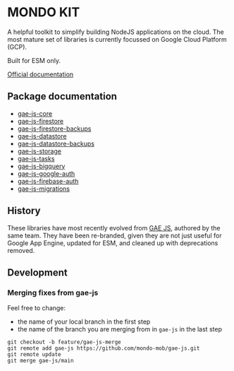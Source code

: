 # MONDO KIT

A helpful toolkit to simplify building NodeJS applications on the cloud. The most mature set of libraries is currently focussed on Google Cloud Platform (GCP).

Built for ESM only.

[Official documentation](https://mondo-mob.github.io/gae-js-docs)

## Package documentation

- [gae-js-core](https://mondo-mob.github.io/gae-js-docs/packages/gae-js-core.html)
- [gae-js-firestore](https://mondo-mob.github.io/gae-js-docs/packages/gae-js-firestore.html)
- [gae-js-firestore-backups](https://mondo-mob.github.io/gae-js-docs/packages/gae-js-firestore-backups.html)
- [gae-js-datastore](https://mondo-mob.github.io/gae-js-docs/packages/gae-js-datastore.html)
- [gae-js-datastore-backups](https://mondo-mob.github.io/gae-js-docs/packages/gae-js-datastore-backups.html)
- [gae-js-storage](https://mondo-mob.github.io/gae-js-docs/packages/gae-js-storage.html)
- [gae-js-tasks](https://mondo-mob.github.io/gae-js-docs/packages/gae-js-tasks.html)
- [gae-js-bigquery](https://mondo-mob.github.io/gae-js-docs/packages/gae-js-bigquery.html)
- [gae-js-google-auth](https://mondo-mob.github.io/gae-js-docs/packages/gae-js-google-auth.html)
- [gae-js-firebase-auth](https://mondo-mob.github.io/gae-js-docs/packages/gae-js-firebase-auth.html)
- [gae-js-migrations](https://mondo-mob.github.io/gae-js-docs/packages/gae-js-migrations.html)

## History

These libraries have most recently evolved from [GAE JS](https://github.com/mondo-mob/gae-js), authored by the same team. They have been re-branded,
given they are not just useful for Google App Engine, updated for ESM, and cleaned up with deprecations removed.

## Development

### Merging fixes from gae-js
Feel free to change:
 - the name of your local branch in the first step
 - the name of the branch you are merging from in `gae-js` in the last step

```shell
git checkout -b feature/gae-js-merge
git remote add gae-js https://github.com/mondo-mob/gae-js.git
git remote update
git merge gae-js/main

```

